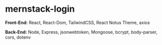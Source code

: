 ﻿# mernstack-login

**Front-End:** React, React-Dom, TailwindCSS, React Notus Theme, axios 

**Back-End:** Node, Express, jsonwebtoken, Mongoose, bcrypt, body-parser, cors, dotenv 
